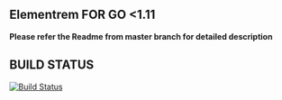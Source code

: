 ## Elementrem FOR GO <1.11


**Please refer the Readme from master branch for detailed description**

## BUILD STATUS

[![Build Status](https://travis-ci.org/techievee/ethash-mining-pool.svg?branch=V2.0_Ele)](https://travis-ci.org/techievee/ethash-mining-pool) 